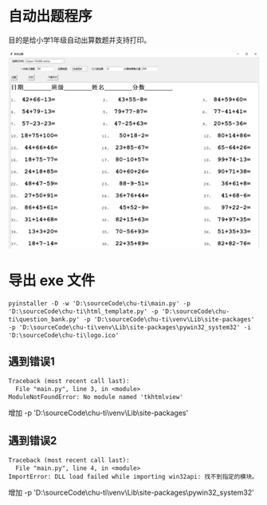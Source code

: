 # 自动出题程序

目的是给小学1年级自动出算数题并支持打印。

![页面](/image.png "主界面")

# 导出 exe 文件

```commandline
pyinstaller -D -w 'D:\sourceCode\chu-ti\main.py' -p 'D:\sourceCode\chu-ti\html_template.py' -p 'D:\sourceCode\chu-ti\question_bank.py' -p 'D:\sourceCode\chu-ti\venv\Lib\site-packages' -p 'D:\sourceCode\chu-ti\venv\Lib\site-packages\pywin32_system32' -i 'D:\sourceCode\chu-ti\logo.ico' 
```

## 遇到错误1

```
Traceback (most recent call last):
  File "main.py", line 3, in <module>
ModuleNotFoundError: No module named 'tkhtmlview'
```

增加 -p 'D:\sourceCode\chu-ti\venv\Lib\site-packages'

## 遇到错误2

```
Traceback (most recent call last):
  File "main.py", line 4, in <module>
ImportError: DLL load failed while importing win32api: 找不到指定的模块。
```

增加 -p 'D:\sourceCode\chu-ti\venv\Lib\site-packages\pywin32_system32'